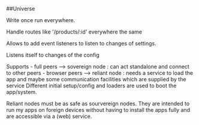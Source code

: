 ##Universe

Write once run everywhere.

Handle routes like '/products/:id' everywhere the same

Allows to add event listeners to listen to changes of settings.

Listens itself to changes of the config

Supports 
    - full peers     --> sovereign node : can act standalone and connect to other peers
    - browser peers  --> reliant node   : needs a service to load the app and maybe some communication facilities which are supplied by the service 
Different initial setup/config and loaders are used to boot the app/system. 

Reliant nodes must be as safe as sourvereign nodes. They are intended to run my apps on foreign devices without having
to install the apps fully and are accessible via a (web) service.
